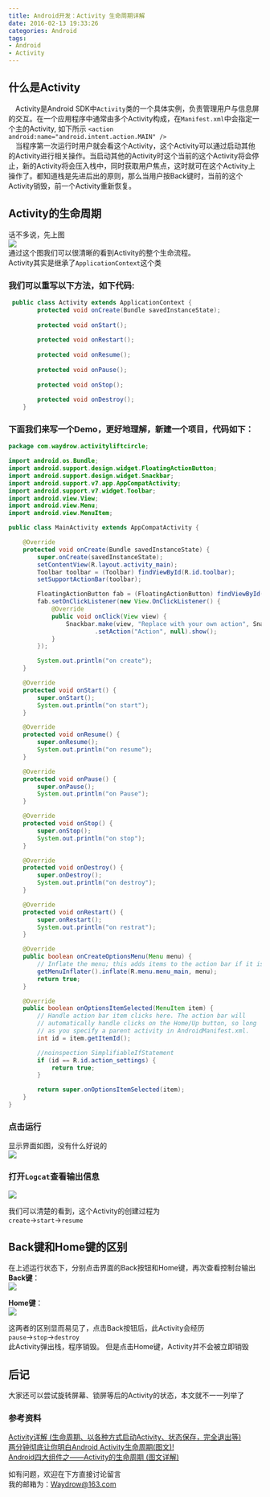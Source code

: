 ```yaml
---
title: Android开发：Activity 生命周期详解
date: 2016-02-13 19:33:26
categories: Android
tags:
- Android
- Activity
---
```


## 什么是Activity
&emsp;Activity是Android SDK中`Activity`类的一个具体实例，负责管理用户与信息屏的交互。在一个应用程序中通常由多个Activity构成，在`Manifest.xml`中会指定一个主的Activity, 如下所示
`<action android:name="android.intent.action.MAIN" />`  
&emsp;当程序第一次运行时用户就会看这个Activity，这个Activity可以通过启动其他的Activity进行相关操作。当启动其他的Activity时这个当前的这个Activity将会停止，新的Activity将会压入栈中，同时获取用户焦点，这时就可在这个Activity上操作了。都知道栈是先进后出的原则，那么当用户按Back键时，当前的这个Activity销毁，前一个Activity重新恢复。

## Activity的生命周期
话不多说，先上图  
![](http://7xqoa3.com1.z0.glb.clouddn.com/images%2Factivity-life.gif)  
通过这个图我们可以很清晰的看到Activity的整个生命流程。  
Activity其实是继承了`ApplicationContext`这个类  
### 我们可以重写以下方法，如下代码:

``` java
 public class Activity extends ApplicationContext {
        protected void onCreate(Bundle savedInstanceState);
        
        protected void onStart();   
        
        protected void onRestart();
        
        protected void onResume();
        
        protected void onPause();
        
        protected void onStop();
        
        protected void onDestroy();
    }
```

### 下面我们来写一个Demo，更好地理解，新建一个项目，代码如下：

``` java
package com.waydrow.activityliftcircle;

import android.os.Bundle;
import android.support.design.widget.FloatingActionButton;
import android.support.design.widget.Snackbar;
import android.support.v7.app.AppCompatActivity;
import android.support.v7.widget.Toolbar;
import android.view.View;
import android.view.Menu;
import android.view.MenuItem;

public class MainActivity extends AppCompatActivity {

    @Override
    protected void onCreate(Bundle savedInstanceState) {
        super.onCreate(savedInstanceState);
        setContentView(R.layout.activity_main);
        Toolbar toolbar = (Toolbar) findViewById(R.id.toolbar);
        setSupportActionBar(toolbar);

        FloatingActionButton fab = (FloatingActionButton) findViewById(R.id.fab);
        fab.setOnClickListener(new View.OnClickListener() {
            @Override
            public void onClick(View view) {
                Snackbar.make(view, "Replace with your own action", Snackbar.LENGTH_LONG)
                        .setAction("Action", null).show();
            }
        });

        System.out.println("on create");
    }

    @Override
    protected void onStart() {
        super.onStart();
        System.out.println("on start");
    }

    @Override
    protected void onResume() {
        super.onResume();
        System.out.println("on resume");
    }

    @Override
    protected void onPause() {
        super.onPause();
        System.out.println("on Pause");
    }

    @Override
    protected void onStop() {
        super.onStop();
        System.out.println("on stop");
    }

    @Override
    protected void onDestroy() {
        super.onDestroy();
        System.out.println("on destroy");
    }

    @Override
    protected void onRestart() {
        super.onRestart();
        System.out.println("on restrat");
    }

    @Override
    public boolean onCreateOptionsMenu(Menu menu) {
        // Inflate the menu; this adds items to the action bar if it is present.
        getMenuInflater().inflate(R.menu.menu_main, menu);
        return true;
    }

    @Override
    public boolean onOptionsItemSelected(MenuItem item) {
        // Handle action bar item clicks here. The action bar will
        // automatically handle clicks on the Home/Up button, so long
        // as you specify a parent activity in AndroidManifest.xml.
        int id = item.getItemId();

        //noinspection SimplifiableIfStatement
        if (id == R.id.action_settings) {
            return true;
        }

        return super.onOptionsItemSelected(item);
    }
}
```

### 点击运行
显示界面如图，没有什么好说的  
![](http://7xqoa3.com1.z0.glb.clouddn.com/images%2F2016-02-13_202107.png)   

### 打开`Logcat`查看输出信息
![](http://7xqoa3.com1.z0.glb.clouddn.com/images%2F2016-02-13_202129.png)  

我们可以清楚的看到，这个Activity的创建过程为  
`create`->`start`->`resume`  

## Back键和Home键的区别
在上述运行状态下，分别点击界面的Back按钮和Home键，再次查看控制台输出  
**Back键**：  
![](http://7xqoa3.com1.z0.glb.clouddn.com/images%2F2016-02-13_202534.png)  

**Home键**：  
![](http://7xqoa3.com1.z0.glb.clouddn.com/images%2F2016-02-13_202805.png)

这两者的区别显而易见了，点击Back按钮后，此Activity会经历  
`pause`->`stop`->`destroy`   
此Activity弹出栈，程序销毁。
但是点击Home键，Activity并不会被立即销毁

## 后记
大家还可以尝试旋转屏幕、锁屏等后的Activity的状态，本文就不一一列举了
### 参考资料
[Activity详解 (生命周期、以各种方式启动Activity、状态保存，完全退出等)](http://blog.csdn.net/tangcheng_ok/article/details/6755194)  
[两分钟彻底让你明白Android Activity生命周期(图文)!](http://blog.csdn.net/android_tutor/article/details/5772285)  
[Android四大组件之——Activity的生命周期 (图文详解)](http://www.cnblogs.com/JohnTsai/p/4052676.html)  

如有问题，欢迎在下方直接讨论留言  
我的邮箱为：<Waydrow@163.com> 